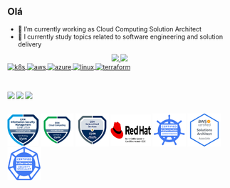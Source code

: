 
## Olá 

- 🔭 I’m currently working as Cloud Computing Solution Architect 
- 🌱 I currently study topics related to software engineering and solution delivery

<div align="center">
<a href="https://github.com/jeliasmoreira">
<img height="150em" src="https://github-readme-stats.vercel.app/api?username=jeliasmoreira&show_icons=true&theme=dracula&include_all_commits=true&count_private=true"/>
<img height="150em" src="https://github-readme-stats.vercel.app/api/top-langs/?username=jeliasmoreira&layout=compact&langs_count=7&theme=dracula"/>
</div>

<div>
<img align="center" alt="k8s" height="50" width="60"      src="https://cdn.jsdelivr.net/gh/devicons/devicon/icons/kubernetes/kubernetes-plain.svg">
 <img align="center" alt="aws" height="50" width="60"  src="https://cdn.jsdelivr.net/gh/devicons/devicon/icons/amazonwebservices/amazonwebservices-original-wordmark.svg">     
 <img align="center" alt="azure" height="50" width="60"   src="https://cdn.jsdelivr.net/gh/devicons/devicon/icons/azure/azure-original-wordmark.svg">        
 <img align="center" alt="linux" height="50" width="60"   src="https://cdn.jsdelivr.net/gh/devicons/devicon/icons/linux/linux-original.svg">   
 <img align="center" alt="terraform" height="50" width="60"   src="https://raw.githubusercontent.com/shuaibiyy/awesome-terraform/master/terraform.svg">         
</div>

 ## 


<div style="display: inline_block"><br> 
  <a href="https://www.linkedin.com/in/jeliasmoreira/" target="_blank"><img src="https://img.shields.io/badge/-LinkedIn-%230077B5?style=for-the-badge&logo=linkedin&logoColor=white" target="_blank"></a>
  <a href="https://telegram.me/jeliasmoreira" target="_blank"><img src="https://img.shields.io/badge/Telegram-2CA5E0?style=for-the-badge&logo=telegram&logoColor=white" target="_blank"></a>
  <a href = "mailto:jeliasmoreira@gmail.com"><img src="https://img.shields.io/badge/-Gmail-%23333?style=for-the-badge&logo=gmail&logoColor=white" target="_blank"></a>  
</div>


 ## 


<div style="display: inline_block">
<img align="center" alt="exin-1" height="70" width="70" src="./icons/exin-1.png">
<img align="center" alt="exin" height="75" width="75" src="./icons/cloud-computing-foundation.png">
<img align="center" alt="exin" height="75" width="75" src="./icons/exin.png">
<img align="center" alt="redhat" height="70" width="90" src="./icons/redhat-logo-ex280.png">
<img align="center" alt="cka" height="75" width="75" src="./icons/logo_cka_whitetext-2-2-300x300.png">
<img align="center" alt="k8s" height="75" width="75" src="./icons/aws-certified-solutions-architect-associate.png">
<img align="center" alt="cks" height="75" width="75" src="./icons/kubernetes-security-specialist-logo-300x285.png">
</div><br>